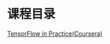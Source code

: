 # 课程目录

[TensorFlow in Practice(Coursera)](https://www.coursera.org/specializations/tensorflow-in-practice)